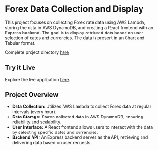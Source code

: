 # Forex Data Collection and Display

This project focuses on collecting Forex rate data using AWS Lambda, storing the data in AWS DynamoDB, and creating a React frontend with an Express backend. The goal is to display retrieved data based on user selection of dates and currencies. The data is present in an Chart and Tabular format.

Complete project directory [here](https://github.com/smagarwal/forex_rate_aws)

## Try it Live

Explore the live application [here](https://fx-client.pages.dev/).

## Project Overview

- **Data Collection:** Utilizes AWS Lambda to collect Forex data at regular intervals (every hour).
- **Data Storage:** Stores collected data in AWS DynamoDB, ensuring reliability and scalability.
- **User Interface:** A React frontend allows users to interact with the data by selecting specific dates and currencies.
- **Backend API:** An Express backend serves as the API, retrieving and delivering data based on user requests.

